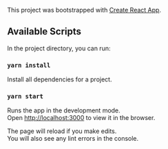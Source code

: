 This project was bootstrapped with [Create React App](https://github.com/facebook/create-react-app).

## Available Scripts

In the project directory, you can run:

### `yarn install`

Install all dependencies for a project.

### `yarn start`

Runs the app in the development mode.<br />
Open [http://localhost:3000](http://localhost:3000) to view it in the browser.

The page will reload if you make edits.<br />
You will also see any lint errors in the console.
